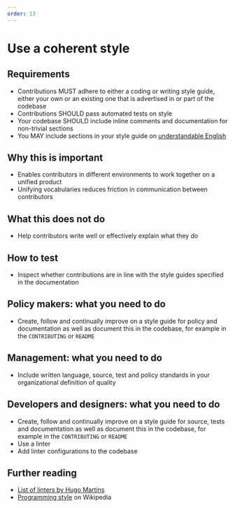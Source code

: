 ```yaml
---
order: 13
---
```


# Use a coherent style

## Requirements

* Contributions MUST adhere to either a coding or writing style guide, either your own or an existing one that is advertised in or part of the codebase
* Contributions SHOULD pass automated tests on style
* Your codebase SHOULD include inline comments and documentation for non-trivial sections
* You MAY include sections in your style guide on [understandable English](understandable-english-first.md)

## Why this is important

* Enables contributors in different environments to work together on a unified product
* Unifying vocabularies reduces friction in communication between contributors

## What this does not do

* Help contributors write well or effectively explain what they do

## How to test

* Inspect whether contributions are in line with the style guides specified in the documentation

## Policy makers: what you need to do

* Create, follow and continually improve on a style guide for policy and documentation as well as document this in the codebase, for example in the `CONTRIBUTING` or `README`

## Management: what you need to do

* Include written language, source, test and policy standards in your organizational definition of quality

## Developers and designers: what you need to do

* Create, follow and continually improve on a style guide for source, tests and documentation as well as document this in the codebase, for example in the `CONTRIBUTING` or `README`
* Use a linter
* Add linter configurations to the codebase

## Further reading

* [List of linters by Hugo Martins](https://github.com/caramelomartins/awesome-linters)
* [Programming style](https://en.wikipedia.org/wiki/Programming_style) on Wikipedia
